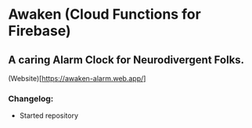 # Awaken (Cloud Functions for Firebase)
## A caring Alarm Clock for Neurodivergent Folks.

(Website)[https://awaken-alarm.web.app/]

### Changelog:

* Started repository
